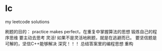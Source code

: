 # lc
my leetcode solutions

刷题的目的：
practice makes perfect，在重复中掌握算法的思想
锻炼自己的程序思维
要主动去思考
灵活!
如果不是灵活地刷题，就是在逃避而已。
要坚信题是可解的，坚信C++能够解决
深究！！！
总结答案里的编程思想
重构
